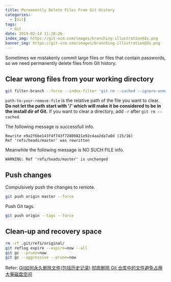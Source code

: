 ```yaml
---
title: Permanently Delete Files From Git History
categories:
  - [Git]
tags:
  - Git
date: 2019-02-14 11:28:26
index_img: https://git-scm.com/images/branching-illustration@2x.png
banner_img: https://git-scm.com/images/branching-illustration@2x.png
---
```


Sometimes we mistakenly commit large files or files that contain passwords, so we need permanently delete files from Git history.

## Clear wrong files from your working directory

```bash
git filter-branch --force --index-filter 'git rm --cached --ignore-unmatch path-to-your-remove-file' --prune-empty --tag-name-filter cat -- --all
```

`path-to-your-remove-file` is the relative path of the file you want to clear.
**Do not let the path start with '/' which will make it be considered to be in the install dir of Git.**
If you want to clear a directory, add `-r` after `git rm --cached`.

The following message is successfull info.
```
Rewrite e9a2f6be143f4f743f72800821e92c4aa2da7a0d (15/16)
Ref 'refs/heads/master' was rewritten
```
Meanwhile the following message is NO SUCH FILE info.
```
WARNING: Ref 'refs/heads/master' is unchanged
```

## Push changes

Compulsively push the changes to remote.
```bash
git push origin master --force
```
Push Git tags.
```bash
git push origin --tags --force
```

## Clean-up and recovery space

```bash
rm -rf .git/refs/original/
git reflog expire --expire=now --all
git gc --prune=now
git gc --aggressive --prune=now
```


Refer:
[Git如何永久删除文件(包括历史记录)](http://www.cnblogs.com/shines77/p/3460274.html)
[彻底删除 Git 仓库中的文件避免占用大量磁盘空间](https://walterlv.oschina.io/git/2017/09/18/delete-a-file-from-whole-git-history.html)